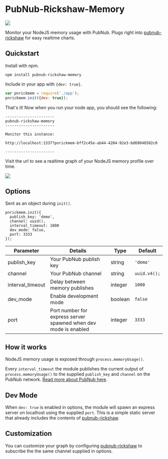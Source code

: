 # PubNub-Rickshaw-Memory

![](http://i.imgur.com/yDsJL0X.gif)

Monitor your NodeJS memory usage with PubNub. Plugs right into [pubnub-rickshaw](https://github.com/pubnub/pubnub-rickshaw) for easy realtime charts.

## Quickstart

Install with npm.

```
npm install pubnub-rickshaw-memory
```

Include in your app with ```{dev: true}```.

```js
var pnrickmem = require('./app');
pnrickmem.init({dev: true});
```

That's it! Now when you run your node app, you should see the following:

```
----------------------
pubnub-rickshaw-memory
----------------------

Monitor this instance:

http://localhost:1337?pnrickmem-bff2c45e-ab44-4204-92e3-bd69048502c0

----------------------
```

Visit the url to see a realtime graph of your NodeJS memory profile over time.

![](http://i.imgur.com/Ecowbb1.png)

## Options

Sent as an object during ```init()```.

```
pnrickmem.init({
  publish_key: 'demo',
  channel: uuid(),
  interval_timeout: 1000
  dev_mode: false,
  port: 3333
});
```

| Parameter|Details|Type|Default|
|------------------|-----------------------------------------------------------------|---------|------------------|
| publish_key      | Your PubNub publish key                                         | string  | ```'demo'```     |
| channel          | Your PubNub channel                                             | string  | ```uuid.v4();``` |
| interval_timeout | Delay between memory publishes                                  | integer | ```1000```       |
| dev_mode         | Enable development mode                                         | boolean | ```false```      |
| port             | Port number for express server spawned when dev mode is enabled | integer | ```3333```       |

## How it works

NodeJS memory usage is exposed through ```process.memoryUsage()```. 

Every ```interval_timeout``` the module publishes the current output of ```process.memoryUsage()``` to the supplied ```publish_key``` and ```channel``` on the PubNub network. [Read more about PubNub here](http://pubnub.com).

## Dev Mode

When ```dev: true``` is enabled in options, the module will spawn an express server on localhost using the supplied ```port```. This is a simple static server that already includes the contents of [pubnub-rickshaw](https://github.com/pubnub/pubnub-rickshaw).

## Customization

You can customize your graph by configuring [pubnub-rickshaw](https://github.com/pubnub/pubnub-rickshaw) to subscribe the the same channel supplied in options.
